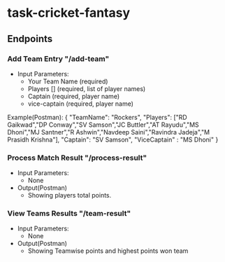 # task-cricket-fantasy

## Endpoints

### Add Team Entry "/add-team"
- Input Parameters:
  - Your Team Name (required)
  - Players [] (required, list of player names)
  - Captain (required, player name) 
  - vice-captain (required, player name)

Example(Postman):
{
    "TeamName": "Rockers",
    "Players": ["RD Gaikwad","DP Conway","SV Samson","JC Buttler","AT Rayudu","MS Dhoni","MJ Santner","R Ashwin","Navdeep Saini","Ravindra Jadeja","M Prasidh Krishna"],
    "Captain": "SV Samson",
    "ViceCaptain" : "MS Dhoni"
}


### Process Match Result "/process-result"
  - Input Parameters:
    - None
  - Output(Postman)
     - Showing players total points.


### View Teams Results "/team-result"
  - Input Parameters:
    - None
  - Output(Postman)
    - Showing Teamwise points and highest points won team 
  
